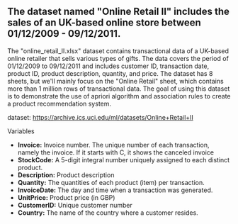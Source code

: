 ## The dataset named "Online Retail II" includes the sales of an UK-based online store between 01/12/2009 - 09/12/2011.
The "online_retail_II.xlsx" dataset contains transactional data of a UK-based online retailer that sells various types of gifts. The data covers the period of 01/12/2009 to 09/12/2011 and includes customer ID, transaction date, product ID, product description, quantity, and price. The dataset has 8 sheets, but we'll mainly focus on the "Online Retail" sheet, which contains more than 1 million rows of transactional data. The goal of using this dataset is to demonstrate the use of apriori algorithm and association rules to create a product recommendation system.

dataset: https://archive.ics.uci.edu/ml/datasets/Online+Retail+II

Variables
* **Invoice:** Invoice number. The unique number of each transaction, namely the invoice. If it starts with C, it shows the canceled invoice
* **StockCode:** A 5-digit integral number uniquely assigned to each distinct product.
* **Description:** Product description
* **Quantity:** The quantities of each product (item) per transaction.
* **InvoiceDate:** The day and time when a transaction was generated.
* **UnitPrice:** Product price (in GBP)
* **CustomerID:** Unique customer number
* **Country:** The name of the country where a customer resides.